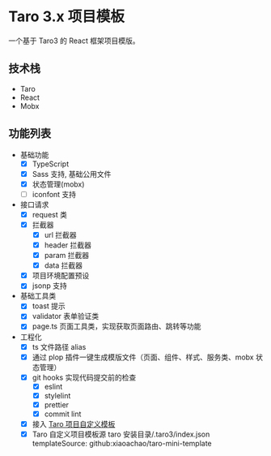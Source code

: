 # Taro 3.x 项目模板

一个基于 Taro3 的 React 框架项目模版。

## 技术栈

- Taro
- React
- Mobx

## 功能列表

- 基础功能
  - [x] TypeScript
  - [x] Sass 支持, 基础公用文件
  - [x] 状态管理(mobx)
  - [ ] iconfont 支持
- 接口请求
  - [x] request 类
  - [x] 拦截器
    - [x] url 拦截器
    - [x] header 拦截器
    - [x] param 拦截器
    - [x] data 拦截器
  - [x] 项目环境配置预设
  - [x] jsonp 支持
- 基础工具类
  - [x] toast 提示
  - [x] validator 表单验证类
  - [x] page.ts 页面工具类，实现获取页面路由、跳转等功能
- 工程化
  - [x] ts 文件路径 alias
  - [x] 通过 plop 插件一键生成模版文件（页面、组件、样式、服务类、mobx 状态管理）
  - [x] git hooks 实现代码提交前的检查
    - [x] eslint
    - [x] stylelint
    - [x] prettier
    - [x] commit lint
  - [x] 接入 [Taro 项目自定义模板](https://taro-docs.jd.com/taro/docs/template)
  - [x] Taro 自定义项目模板源 taro 安装目录/.taro3/index.json templateSource: github:xiaoachao/taro-mini-template
